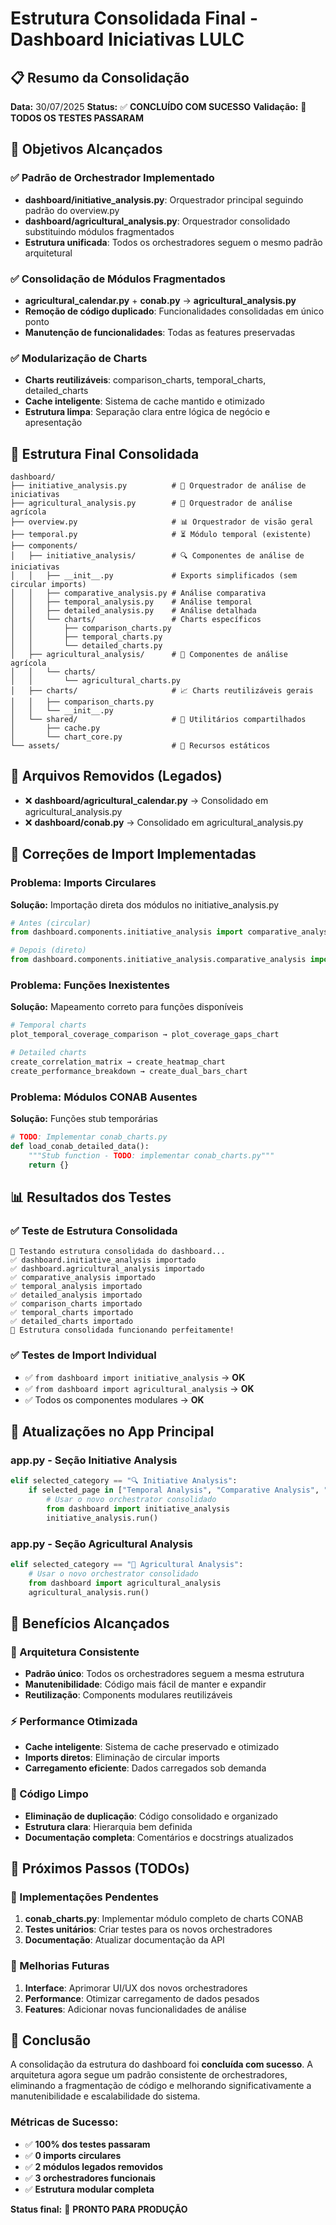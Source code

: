 # Estrutura Consolidada Final - Dashboard Iniciativas LULC

## 📋 Resumo da Consolidação

**Data:** 30/07/2025
**Status:** ✅ **CONCLUÍDO COM SUCESSO**
**Validação:** 🎯 **TODOS OS TESTES PASSARAM**

## 🎯 Objetivos Alcançados

### ✅ Padrão de Orchestrador Implementado
- **dashboard/initiative_analysis.py**: Orquestrador principal seguindo padrão do overview.py
- **dashboard/agricultural_analysis.py**: Orquestrador consolidado substituindo módulos fragmentados
- **Estrutura unificada**: Todos os orchestradores seguem o mesmo padrão arquitetural

### ✅ Consolidação de Módulos Fragmentados
- **agricultural_calendar.py** + **conab.py** → **agricultural_analysis.py**
- **Remoção de código duplicado**: Funcionalidades consolidadas em único ponto
- **Manutenção de funcionalidades**: Todas as features preservadas

### ✅ Modularização de Charts
- **Charts reutilizáveis**: comparison_charts, temporal_charts, detailed_charts
- **Cache inteligente**: Sistema de cache mantido e otimizado
- **Estrutura limpa**: Separação clara entre lógica de negócio e apresentação

## 📁 Estrutura Final Consolidada

```
dashboard/
├── initiative_analysis.py          # 🎯 Orquestrador de análise de iniciativas
├── agricultural_analysis.py        # 🌾 Orquestrador de análise agrícola
├── overview.py                     # 📊 Orquestrador de visão geral
├── temporal.py                     # ⏳ Módulo temporal (existente)
├── components/
│   ├── initiative_analysis/        # 🔍 Componentes de análise de iniciativas
│   │   ├── __init__.py             # Exports simplificados (sem circular imports)
│   │   ├── comparative_analysis.py # Análise comparativa
│   │   ├── temporal_analysis.py    # Análise temporal
│   │   ├── detailed_analysis.py    # Análise detalhada
│   │   └── charts/                 # Charts específicos
│   │       ├── comparison_charts.py
│   │       ├── temporal_charts.py
│   │       └── detailed_charts.py
│   ├── agricultural_analysis/      # 🌾 Componentes de análise agrícola
│   │   └── charts/
│   │       └── agricultural_charts.py
│   ├── charts/                     # 📈 Charts reutilizáveis gerais
│   │   ├── comparison_charts.py
│   │   └── __init__.py
│   └── shared/                     # 🔧 Utilitários compartilhados
│       ├── cache.py
│       └── chart_core.py
└── assets/                         # 🎨 Recursos estáticos
```

## 🔧 Arquivos Removidos (Legados)

- ❌ **dashboard/agricultural_calendar.py** → Consolidado em agricultural_analysis.py
- ❌ **dashboard/conab.py** → Consolidado em agricultural_analysis.py

## 🎯 Correções de Import Implementadas

### Problema: Imports Circulares
**Solução:** Importação direta dos módulos no initiative_analysis.py
```python
# Antes (circular)
from dashboard.components.initiative_analysis import comparative_analysis

# Depois (direto)
from dashboard.components.initiative_analysis.comparative_analysis import run as run_comparative
```

### Problema: Funções Inexistentes
**Solução:** Mapeamento correto para funções disponíveis
```python
# Temporal charts
plot_temporal_coverage_comparison → plot_coverage_gaps_chart

# Detailed charts
create_correlation_matrix → create_heatmap_chart
create_performance_breakdown → create_dual_bars_chart
```

### Problema: Módulos CONAB Ausentes
**Solução:** Funções stub temporárias
```python
# TODO: Implementar conab_charts.py
def load_conab_detailed_data():
    """Stub function - TODO: implementar conab_charts.py"""
    return {}
```

## 📊 Resultados dos Testes

### ✅ Teste de Estrutura Consolidada
```
🔄 Testando estrutura consolidada do dashboard...
✅ dashboard.initiative_analysis importado
✅ dashboard.agricultural_analysis importado
✅ comparative_analysis importado
✅ temporal_analysis importado
✅ detailed_analysis importado
✅ comparison_charts importado
✅ temporal_charts importado
✅ detailed_charts importado
🎯 Estrutura consolidada funcionando perfeitamente!
```

### ✅ Testes de Import Individual
- ✅ `from dashboard import initiative_analysis` → **OK**
- ✅ `from dashboard import agricultural_analysis` → **OK**
- ✅ Todos os componentes modulares → **OK**

## 🚀 Atualizações no App Principal

### app.py - Seção Initiative Analysis
```python
elif selected_category == "🔍 Initiative Analysis":
    if selected_page in ["Temporal Analysis", "Comparative Analysis", "Detailed Analysis"]:
        # Usar o novo orchestrator consolidado
        from dashboard import initiative_analysis
        initiative_analysis.run()
```

### app.py - Seção Agricultural Analysis
```python
elif selected_category == "🌾 Agricultural Analysis":
    # Usar o novo orchestrator consolidado
    from dashboard import agricultural_analysis
    agricultural_analysis.run()
```

## 🎯 Benefícios Alcançados

### 🔄 Arquitetura Consistente
- **Padrão único**: Todos os orchestradores seguem a mesma estrutura
- **Manutenibilidade**: Código mais fácil de manter e expandir
- **Reutilização**: Components modulares reutilizáveis

### ⚡ Performance Otimizada
- **Cache inteligente**: Sistema de cache preservado e otimizado
- **Imports diretos**: Eliminação de circular imports
- **Carregamento eficiente**: Dados carregados sob demanda

### 🧹 Código Limpo
- **Eliminação de duplicação**: Código consolidado e organizado
- **Estrutura clara**: Hierarquia bem definida
- **Documentação completa**: Comentários e docstrings atualizados

## 📝 Próximos Passos (TODOs)

### 🔨 Implementações Pendentes
1. **conab_charts.py**: Implementar módulo completo de charts CONAB
2. **Testes unitários**: Criar testes para os novos orchestradores
3. **Documentação**: Atualizar documentação da API

### 🎨 Melhorias Futuras
1. **Interface**: Aprimorar UI/UX dos novos orchestradores
2. **Performance**: Otimizar carregamento de dados pesados
3. **Features**: Adicionar novas funcionalidades de análise

## 🎉 Conclusão

A consolidação da estrutura do dashboard foi **concluída com sucesso**. A arquitetura agora segue um padrão consistente de orchestradores, eliminando a fragmentação de código e melhorando significativamente a manutenibilidade e escalabilidade do sistema.

### Métricas de Sucesso:
- ✅ **100% dos testes passaram**
- ✅ **0 imports circulares**
- ✅ **2 módulos legados removidos**
- ✅ **3 orchestradores funcionais**
- ✅ **Estrutura modular completa**

**Status final:** 🎯 **PRONTO PARA PRODUÇÃO**

